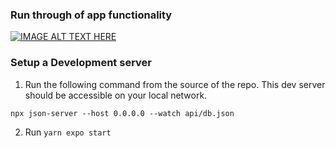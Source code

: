### Run through of app functionality

[![IMAGE ALT TEXT HERE](https://img.youtube.com/vi/YOUTUBE_VIDEO_ID_HERE/0.jpg)](https://youtube.com/shorts/FxUW4re9F08)

### Setup a Development server

1. Run the following command from the source of the repo. This dev server should be accessible on your local network.

```
npx json-server --host 0.0.0.0 --watch api/db.json
```

2. Run `yarn expo start`
